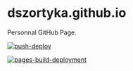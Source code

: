 # dszortyka.github.io

Personnal GitHub Page.


[![push-deploy](https://github.com/dszortyka/dszortyka.github.io/actions/workflows/push-deploy.yml/badge.svg)](https://github.com/dszortyka/dszortyka.github.io/actions/workflows/push-deploy.yml)

[![pages-build-deployment](https://github.com/dszortyka/dszortyka.github.io/actions/workflows/pages/pages-build-deployment/badge.svg?branch=gh-pages)](https://github.com/dszortyka/dszortyka.github.io/actions/workflows/pages/pages-build-deployment)